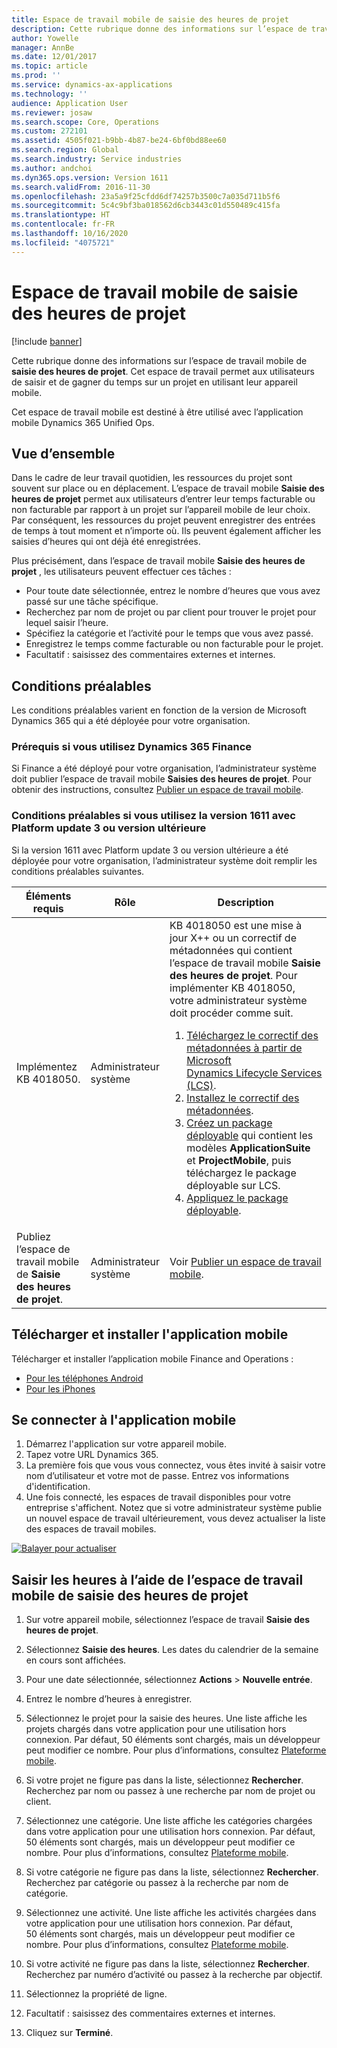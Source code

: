 ```yaml
---
title: Espace de travail mobile de saisie des heures de projet
description: Cette rubrique donne des informations sur l’espace de travail mobile de saisie des heures de projet. Cet espace de travail permet aux utilisateurs de saisir et de gagner du temps sur un projet en utilisant leur appareil mobile.
author: Yowelle
manager: AnnBe
ms.date: 12/01/2017
ms.topic: article
ms.prod: ''
ms.service: dynamics-ax-applications
ms.technology: ''
audience: Application User
ms.reviewer: josaw
ms.search.scope: Core, Operations
ms.custom: 272101
ms.assetid: 4505f021-b9bb-4b87-be24-6bf0bd88ee60
ms.search.region: Global
ms.search.industry: Service industries
ms.author: andchoi
ms.dyn365.ops.version: Version 1611
ms.search.validFrom: 2016-11-30
ms.openlocfilehash: 23a5a9f25cfdd6df74257b3500c7a035d711b5f6
ms.sourcegitcommit: 5c4c9bf3ba018562d6cb3443c01d550489c415fa
ms.translationtype: HT
ms.contentlocale: fr-FR
ms.lasthandoff: 10/16/2020
ms.locfileid: "4075721"
---
```

# <a name="project-time-entry-mobile-workspace"></a>Espace de travail mobile de saisie des heures de projet

[!include [banner](../includes/banner.md)]

Cette rubrique donne des informations sur l’espace de travail mobile de **saisie des heures de projet**. Cet espace de travail permet aux utilisateurs de saisir et de gagner du temps sur un projet en utilisant leur appareil mobile.

Cet espace de travail mobile est destiné à être utilisé avec l’application mobile Dynamics 365 Unified Ops. 

## <a name="overview"></a>Vue d’ensemble
Dans le cadre de leur travail quotidien, les ressources du projet sont souvent sur place ou en déplacement. L’espace de travail mobile **Saisie des heures de projet** permet aux utilisateurs d’entrer leur temps facturable ou non facturable par rapport à un projet sur l’appareil mobile de leur choix. Par conséquent, les ressources du projet peuvent enregistrer des entrées de temps à tout moment et n’importe où. Ils peuvent également afficher les saisies d’heures qui ont déjà été enregistrées. 

Plus précisément, dans l’espace de travail mobile **Saisie des heures de projet** , les utilisateurs peuvent effectuer ces tâches :

-   Pour toute date sélectionnée, entrez le nombre d’heures que vous avez passé sur une tâche spécifique.
-   Recherchez par nom de projet ou par client pour trouver le projet pour lequel saisir l’heure.
-   Spécifiez la catégorie et l’activité pour le temps que vous avez passé.
-   Enregistrez le temps comme facturable ou non facturable pour le projet.
-   Facultatif : saisissez des commentaires externes et internes.

## <a name="prerequisites"></a>Conditions préalables
Les conditions préalables varient en fonction de la version de Microsoft Dynamics 365 qui a été déployée pour votre organisation.

### <a name="prerequisites-if-you-use-dynamics-365-finance"></a>Prérequis si vous utilisez Dynamics 365 Finance
Si Finance a été déployé pour votre organisation, l’administrateur système doit publier l’espace de travail mobile **Saisies des heures de projet**. Pour obtenir des instructions, consultez [Publier un espace de travail mobile](https://docs.microsoft.com/dynamics365/fin-ops-core/dev-itpro/mobile-apps/publish-mobile-workspace).

### <a name="prerequisites-if-you-use-version-1611-with-platform-update-3-or-later"></a>Conditions préalables si vous utilisez la version 1611 avec Platform update 3 ou version ultérieure
Si la version 1611 avec Platform update 3 ou version ultérieure a été déployée pour votre organisation, l’administrateur système doit remplir les conditions préalables suivantes. 

<table>
<thead>
<tr class="header">
<th>Éléments requis</th>
<th>Rôle</th>
<th>Description</th>
</tr>
</thead>
<tbody>
<tr class="odd">

<td>Implémentez KB 4018050.</td>
<td>Administrateur système</td>
<td>KB 4018050 est une mise à jour X++ ou un correctif de métadonnées qui contient l’espace de travail mobile <strong>Saisie des heures de projet</strong>. Pour implémenter KB 4018050, votre administrateur système doit procéder comme suit.
<ol>
<li><a href="https://docs.microsoft.com/dynamics365/fin-ops-core/dev-itpro/migration-upgrade/download-hotfix-lcs">Téléchargez le correctif des métadonnées à partir de Microsoft Dynamics Lifecycle Services (LCS)</a>.</li>
<li><a href="https://docs.microsoft.com/dynamics365/fin-ops-core/dev-itpro/migration-upgrade/install-metadata-hotfix-package">Installez le correctif des métadonnées</a>.</li>
<li><a href="https://docs.microsoft.com/dynamics365/fin-ops-core/dev-itpro/deployment/create-apply-deployable-package">Créez un package déployable</a> qui contient les modèles <strong>ApplicationSuite</strong> et <strong>ProjectMobile</strong>, puis téléchargez le package déployable sur LCS.</li>
<li><a href="https://docs.microsoft.com/dynamics365/fin-ops-core/dev-itpro/deployment/apply-deployable-package-system">Appliquez le package déployable</a>.</li>

</ol></td>
</tr>
<tr class="even">
<td>Publiez l’espace de travail mobile de <strong>Saisie des heures de projet</strong>.</td>
<td>Administrateur système</td>
<td>Voir <a href="https://docs.microsoft.com/dynamics365/fin-ops-core/dev-itpro/mobile-apps/publish-mobile-workspace">Publier un espace de travail mobile</a>.</td>
</tr>
</tbody>
</table>

## <a name="download-and-install-the-mobile-app"></a>Télécharger et installer l'application mobile

Télécharger et installer l’application mobile Finance and Operations :

-   [Pour les téléphones Android](https://go.microsoft.com/fwlink/?linkid=850662)
-   [Pour les iPhones](https://go.microsoft.com/fwlink/?linkid=850663)

## <a name="sign-in-to-the-mobile-app"></a>Se connecter à l'application mobile
1.  Démarrez l'application sur votre appareil mobile.
2.  Tapez votre URL Dynamics 365.
3.  La première fois que vous vous connectez, vous êtes invité à saisir votre nom d’utilisateur et votre mot de passe. Entrez vos informations d'identification.
4.  Une fois connecté, les espaces de travail disponibles pour votre entreprise s'affichent. Notez que si votre administrateur système publie un nouvel espace de travail ultérieurement, vous devez actualiser la liste des espaces de travail mobiles.

[![Balayer pour actualiser](./media/pull-to-refresh-list-of-workspaces-183x300.png)](./media/pull-to-refresh-list-of-workspaces.png)

## <a name="enter-time-by-using-the-project-time-entry-mobile-workspace"></a>Saisir les heures à l’aide de l’espace de travail mobile de saisie des heures de projet
1.  Sur votre appareil mobile, sélectionnez l’espace de travail **Saisie des heures de projet**.
2.  Sélectionnez **Saisie des heures**. Les dates du calendrier de la semaine en cours sont affichées.
3.  Pour une date sélectionnée, sélectionnez **Actions** &gt; **Nouvelle entrée**.
4.  Entrez le nombre d’heures à enregistrer.
5.  Sélectionnez le projet pour la saisie des heures. Une liste affiche les projets chargés dans votre application pour une utilisation hors connexion. Par défaut, 50 éléments sont chargés, mais un développeur peut modifier ce nombre. Pour plus d’informations, consultez [Plateforme mobile](https://docs.microsoft.com/dynamics365/fin-ops-core/dev-itpro/mobile-apps/mobile-app-home-page).
6.  Si votre projet ne figure pas dans la liste, sélectionnez **Rechercher**. Recherchez par nom ou passez à une recherche par nom de projet ou client.
7.  Sélectionnez une catégorie. Une liste affiche les catégories chargées dans votre application pour une utilisation hors connexion. Par défaut, 50 éléments sont chargés, mais un développeur peut modifier ce nombre. Pour plus d’informations, consultez [Plateforme mobile](https://docs.microsoft.com/dynamics365/fin-ops-core/dev-itpro/mobile-apps/mobile-app-home-page).
8.  Si votre catégorie ne figure pas dans la liste, sélectionnez **Rechercher**. Recherchez par catégorie ou passez à la recherche par nom de catégorie.
9.  Sélectionnez une activité. Une liste affiche les activités chargées dans votre application pour une utilisation hors connexion. Par défaut, 50 éléments sont chargés, mais un développeur peut modifier ce nombre. Pour plus d’informations, consultez [Plateforme mobile](https://docs.microsoft.com/dynamics365/fin-ops-core/dev-itpro/mobile-apps/mobile-app-home-page).
10. Si votre activité ne figure pas dans la liste, sélectionnez **Rechercher**. Recherchez par numéro d’activité ou passez à la recherche par objectif.

11. Sélectionnez la propriété de ligne.
12. Facultatif : saisissez des commentaires externes et internes.
13. Cliquez sur **Terminé**.
